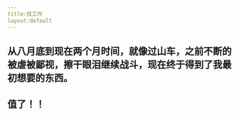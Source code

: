```yaml
---
title:找工作
layout:default
---
```

## 从八月底到现在两个月时间，就像过山车，之前不断的被虐被鄙视，擦干眼泪继续战斗，现在终于得到了我最初想要的东西。
## 值了！！
